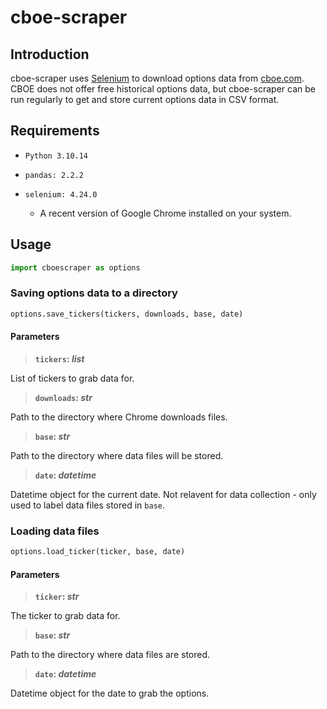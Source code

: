 # cboe-scraper

## Introduction

cboe-scraper uses [Selenium](https://selenium-python.readthedocs.io) to download options data from [cboe.com](https://www.cboe.com). CBOE does not offer free historical options data, but cboe-scraper can be run regularly to get and store current options data in CSV format.

## Requirements

* `Python 3.10.14`

* `pandas: 2.2.2`

* `selenium: 4.24.0`
    
    * A recent version of Google Chrome installed on your system.

## Usage

```python
import cboescraper as options
```

### Saving options data to a directory

```python
options.save_tickers(tickers, downloads, base, date)
```

#### Parameters

> **`tickers`: _list_**

List of tickers to grab data for.

> **`downloads`: _str_**

Path to the directory where Chrome downloads files.

> **`base`: _str_**

Path to the directory where data files will be stored.

> **`date`: _datetime_**

Datetime object for the current date. Not relavent for data collection - only used to label data files stored in `base`.

### Loading data files

```python
options.load_ticker(ticker, base, date)
```

#### Parameters

> **`ticker`: _str_**

The ticker to grab data for.

> **`base`: _str_**

Path to the directory where data files are stored.

> **`date`: _datetime_**

Datetime object for the date to grab the options.
